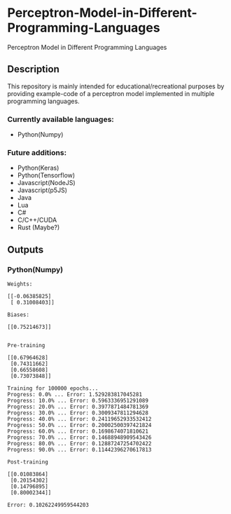 # Perceptron-Model-in-Different-Programming-Languages
Perceptron Model in Different Programming Languages

## Description

This repository is mainly intended for educational/recreational purposes by providing example-code of a perceptron model implemented in multiple programming languages.

### Currently available languages:
- Python(Numpy)

### Future additions:
- Python(Keras)
- Python(Tensorflow)
- Javascript(NodeJS)
- Javascript(p5JS)
- Java
- Lua
- C#
- C/C++/CUDA
- Rust (Maybe?)

## Outputs

### Python(Numpy)

```
Weights:

[[-0.06385825]
 [ 0.31008403]]

Biases:

[[0.75214673]]


Pre-training

[[0.67964628]
 [0.74311662]
 [0.66558608]
 [0.73073848]]

Training for 100000 epochs...
Progress: 0.0% ... Error: 1.529283817045281
Progress: 10.0% ... Error: 0.5963336951291089
Progress: 20.0% ... Error: 0.3977871484781369
Progress: 30.0% ... Error: 0.3009347811294628
Progress: 40.0% ... Error: 0.24119652933532412
Progress: 50.0% ... Error: 0.20002500397421824
Progress: 60.0% ... Error: 0.1698674071810621
Progress: 70.0% ... Error: 0.14688948909543426
Progress: 80.0% ... Error: 0.12887247254702422
Progress: 90.0% ... Error: 0.11442396270617813

Post-training

[[0.01083864]
 [0.20154302]
 [0.14796895]
 [0.80002344]]

Error: 0.10262249959544203
```
